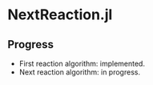 NextReaction.jl
===

## Progress
  - First reaction algorithm: implemented.
  - Next reaction algorithm: in progress.
